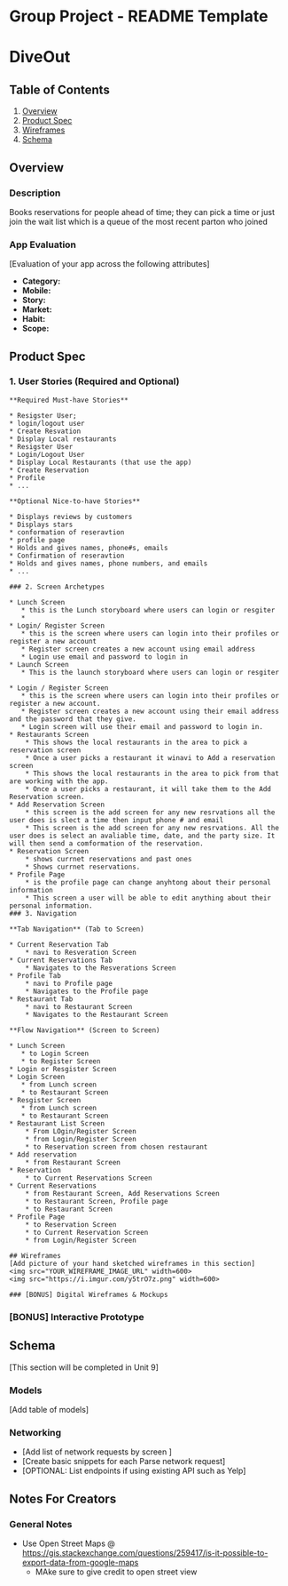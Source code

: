 Group Project - README Template
===
# DiveOut
## Table of Contents
1. [Overview](#Overview)
1. [Product Spec](#Product-Spec)
1. [Wireframes](#Wireframes)
2. [Schema](#Schema)
## Overview
### Description
Books reservations for people ahead of time; they can pick a time or just join the wait list which is a queue of the most recent parton who joined  
### App Evaluation
[Evaluation of your app across the following attributes]
- **Category:**
- **Mobile:**
- **Story:**
- **Market:**
- **Habit:**
- **Scope:**
## Product Spec
### 1. User Stories (Required and Optional)
	
	**Required Must-have Stories**
	
	* Resigster User; 
	* login/logout user
	* Create Resvation
	* Display Local restaurants
	* Resigster User
	* Login/Logout User
	* Display Local Restaurants (that use the app)
	* Create Reservation
	* Profile
	* ...
	
	**Optional Nice-to-have Stories**
	
	* Displays reviews by customers 
	* Displays stars
	* conformation of reseravtion
	* profile page
	* Holds and gives names, phone#s, emails
	* Confirmation of reseravtion
	* Holds and gives names, phone numbers, and emails
	* ...
	
	### 2. Screen Archetypes
	
	* Lunch Screen
	   * this is the Lunch storyboard where users can login or resgiter
	   * 
	* Login/ Register Screen 
	   * this is the screen where users can login into their profiles or register a new account 
	   * Register screen creates a new account using email address 
	   * Login use email and password to login in 
	* Launch Screen
	   * This is the launch storyboard where users can login or resgiter
	
	* Login / Register Screen 
	   * this is the screen where users can login into their profiles or register a new account.
	   * Register screen creates a new account using their email address and the password that they give.
	   * Login screen will use their email and password to login in.
	* Restaurants Screen 
	    * This shows the local restaurants in the area to pick a reservation screen 
	    * Once a user picks a restaurant it winavi to Add a reservation screen  
	    * This shows the local restaurants in the area to pick from that are working with the app.
	    * Once a user picks a restaurant, it will take them to the Add Reservation screen. 
	* Add Reservation Screen 
	    * this screen is the add screen for any new resrvations all the user does is slect a time then input phone # and email 
	    * This screen is the add screen for any new resrvations. All the user does is select an avaliable time, date, and the party size. It will then send a comformation of the reservation.
	* Reservation Screen 
	    * shows currnet reservations and past ones 
	    * Shows currnet reservations.
	* Profile Page 
	    * is the profile page can change anyhtong about their personal information 
	    * This screen a user will be able to edit anything about their personal information.
	### 3. Navigation
	
	**Tab Navigation** (Tab to Screen)
	
	* Current Reservation Tab
	    * navi to Resveration Screen 
	* Current Reservations Tab
	    * Navigates to the Resverations Screen 
	* Profile Tab
	    * navi to Profile page 
	    * Navigates to the Profile page 
	* Restaurant Tab
	    * navi to Restaurant Screen 
	    * Navigates to the Restaurant Screen 
	
	**Flow Navigation** (Screen to Screen)
	
	* Lunch Screen
	   * to Login Screen
	   * to Register Screen 
	* Login or Resgister Screen 
	* Login Screen 
	   * from Lunch screen 
	   * to Restaurant Screen
	* Resgister Screen 
	   * from Lunch screen 
	   * to Restaurant Screen
	* Restaurant List Screen 
	    * From LOgin/Register Screen 
	    * from Login/Register Screen 
	    * to Reservation screen from chosen restaurant 
	* Add reservation 
	    * from Restaurant Screen 
	* Reservation 
	    * to Current Reservations Screen
	* Current Reservations 
	    * from Restaurant Screen, Add Reservations Screen 
	    * to Restaurant Screen, Profile page 
	    * to Restaurant Screen
	* Profile Page
	    * to Reservation Screen 
	    * to Current Reservation Screen 
	    * from Login/Register Screen  
	
	## Wireframes
	[Add picture of your hand sketched wireframes in this section]
	<img src="YOUR_WIREFRAME_IMAGE_URL" width=600>
	<img src="https://i.imgur.com/y5trO7z.png" width=600>
	
	### [BONUS] Digital Wireframes & Mockups
	
### [BONUS] Interactive Prototype
## Schema 
[This section will be completed in Unit 9]
### Models
[Add table of models]
### Networking
- [Add list of network requests by screen ]
- [Create basic snippets for each Parse network request]
- [OPTIONAL: List endpoints if using existing API such as Yelp]
## Notes For Creators
### General Notes 
* Use Open Street Maps @ https://gis.stackexchange.com/questions/259417/is-it-possible-to-export-data-from-google-maps
    * MAke sure to give credit to open street view
